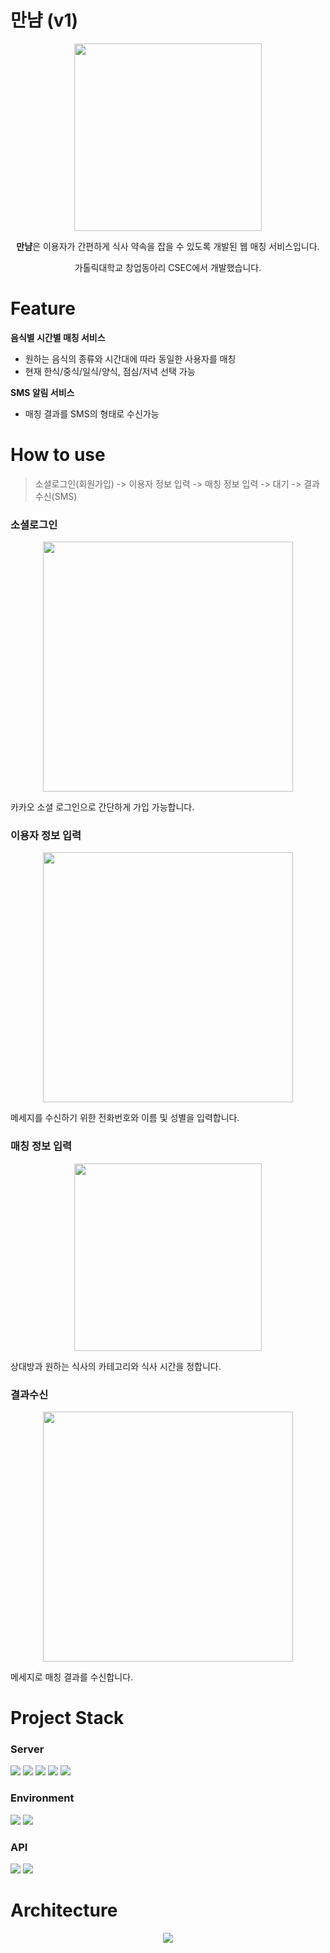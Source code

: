 # 만냠 (v1)
<div align="center">
<img src="https://github.com/dfdfg42/CatholicTableMatching/assets/74342496/9f98cfe0-fa81-4b69-b4d0-2058dba9e7a0" width="300" height ="300">

**만냠**은 이용자가 간편하게 식사 약속을 잡을 수 있도록 개발된 웹 매칭 서비스입니다.

가톨릭대학교 창업동아리 CSEC에서 개발했습니다.
</div>

# Feature
**음식별 시간별 매칭 서비스**
- 원하는 음식의 종류와 시간대에 따라 동일한 사용자를 매칭
- 현재 한식/중식/일식/양식, 점심/저녁 선택 가능

**SMS 알림 서비스**
- 매칭 결과를 SMS의 형태로 수신가능

# How to use
> 소셜로그인(회원가입) -> 이용자 정보 입력 -> 매칭 정보 입력 -> 대기 -> 결과수신(SMS)

### 소셜로그인
<div align="center"><img src="https://github.com/dfdfg42/CatholicTableMatching/assets/74342496/dd69c2a2-574f-467b-b7e0-4cd79a7fc642" width="400"></div>


카카오 소셜 로그인으로 간단하게 가입 가능합니다.

### 이용자 정보 입력
<div align="center"><img src="https://github.com/dfdfg42/CatholicTableMatching/assets/74342496/24eb4db0-5be4-4b4a-9d45-f568ea045d1f" width="400" width="300"></div>

메세지를 수신하기 위한 전화번호와 이름 및 성별을 입력합니다.

### 매칭 정보 입력
<div align="center"><img src="https://github.com/dfdfg42/CatholicTableMatching/assets/74342496/af562262-a514-4d70-a591-1fafe31b227e" width="300"></div>

상대방과 원하는 식사의 카테고리와 식사 시간을 정합니다.

### 결과수신

<div align="center"><img src="https://github.com/dfdfg42/CatholicTableMatching/assets/74342496/4a213f02-701a-4558-90f7-c615cee070f0" width="400"></div>

메세지로 매칭 결과를 수신합니다.

# Project Stack

### Server
<div>
<img src="https://img.shields.io/badge/-Spring-6DB33F?style=for-the-badge&logo=Spring&logoColor=white">
<img src="https://img.shields.io/badge/-Spring Boot-6DB33F?style=for-the-badge&logo=Spring Boot&logoColor=white">
<img src="https://img.shields.io/badge/-Spring Security-6DB33F?style=for-the-badge&logo=Spring Security&logoColor=white">
<img src="https://img.shields.io/badge/-Thymeleaf-6DB33F?style=for-the-badge&logo=Thymeleaf&logoColor=white">
<img src="https://img.shields.io/badge/-postgreSQL-4169E1?style=for-the-badge&logo=postgresql&logoColor=white">
</div>

### Environment
<div>
<img src="https://img.shields.io/badge/-amazon%20Web%20Service-232F3E?style=for-the-badge&logo=amazon%20AWS&logoColor=white">
<img src="https://img.shields.io/badge/github-181717?style=for-the-badge&logo=github&logoColor=white">
</div>

### API
<div>
<img src="https://img.shields.io/badge/kakao OAUTH-FFCD00?style=for-the-badge&logo=kakao&logoColor=white">
<img src="https://img.shields.io/badge/냠톨릭 API-E6007A?style=for-the-badge&logo=&logoColor=white">
</div>

# Architecture
<div align="center"><img src="https://github.com/SolfE/CatholicTableMatching/assets/74342496/22e8f135-1984-4a89-aaaa-f93f7d86b455"></div>


